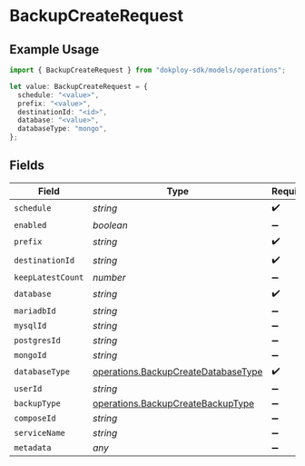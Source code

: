 # BackupCreateRequest

## Example Usage

```typescript
import { BackupCreateRequest } from "dokploy-sdk/models/operations";

let value: BackupCreateRequest = {
  schedule: "<value>",
  prefix: "<value>",
  destinationId: "<id>",
  database: "<value>",
  databaseType: "mongo",
};
```

## Fields

| Field                                                                                      | Type                                                                                       | Required                                                                                   | Description                                                                                |
| ------------------------------------------------------------------------------------------ | ------------------------------------------------------------------------------------------ | ------------------------------------------------------------------------------------------ | ------------------------------------------------------------------------------------------ |
| `schedule`                                                                                 | *string*                                                                                   | :heavy_check_mark:                                                                         | N/A                                                                                        |
| `enabled`                                                                                  | *boolean*                                                                                  | :heavy_minus_sign:                                                                         | N/A                                                                                        |
| `prefix`                                                                                   | *string*                                                                                   | :heavy_check_mark:                                                                         | N/A                                                                                        |
| `destinationId`                                                                            | *string*                                                                                   | :heavy_check_mark:                                                                         | N/A                                                                                        |
| `keepLatestCount`                                                                          | *number*                                                                                   | :heavy_minus_sign:                                                                         | N/A                                                                                        |
| `database`                                                                                 | *string*                                                                                   | :heavy_check_mark:                                                                         | N/A                                                                                        |
| `mariadbId`                                                                                | *string*                                                                                   | :heavy_minus_sign:                                                                         | N/A                                                                                        |
| `mysqlId`                                                                                  | *string*                                                                                   | :heavy_minus_sign:                                                                         | N/A                                                                                        |
| `postgresId`                                                                               | *string*                                                                                   | :heavy_minus_sign:                                                                         | N/A                                                                                        |
| `mongoId`                                                                                  | *string*                                                                                   | :heavy_minus_sign:                                                                         | N/A                                                                                        |
| `databaseType`                                                                             | [operations.BackupCreateDatabaseType](../../models/operations/backupcreatedatabasetype.md) | :heavy_check_mark:                                                                         | N/A                                                                                        |
| `userId`                                                                                   | *string*                                                                                   | :heavy_minus_sign:                                                                         | N/A                                                                                        |
| `backupType`                                                                               | [operations.BackupCreateBackupType](../../models/operations/backupcreatebackuptype.md)     | :heavy_minus_sign:                                                                         | N/A                                                                                        |
| `composeId`                                                                                | *string*                                                                                   | :heavy_minus_sign:                                                                         | N/A                                                                                        |
| `serviceName`                                                                              | *string*                                                                                   | :heavy_minus_sign:                                                                         | N/A                                                                                        |
| `metadata`                                                                                 | *any*                                                                                      | :heavy_minus_sign:                                                                         | N/A                                                                                        |